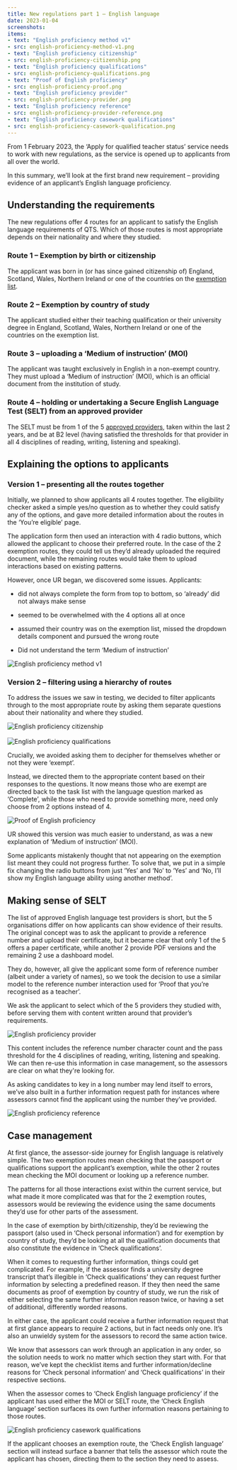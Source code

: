 ```yaml
---
title: New regulations part 1 – English language
date: 2023-01-04
screenshots:
items:
- text: "English proficiency method v1"
- src: english-proficiency-method-v1.png
- text: "English proficiency citizenship"
- src: english-proficiency-citizenship.png
- text: "English proficiency qualifications"
- src: english-proficiency-qualifications.png
- text: "Proof of English proficiency"
- src: english-proficiency-proof.png
- text: "English proficiency provider"
- src: english-proficiency-provider.png
- text: "English proficiency reference"
- src: english-proficiency-provider-reference.png
- text: "English proficiency casework qualifications"
- src: english-proficiency-casework-qualification.png
---
```


From 1 February 2023, the ‘Apply for qualified teacher status’ service needs to work with new regulations, as the service is opened up to applicants from all over the world.


In this summary, we’ll look at the first brand new requirement – providing evidence of an applicant’s English language proficiency.

## Understanding the requirements
The new regulations offer 4 routes for an applicant to satisfy the English language requirements of QTS. Which of those routes is most appropriate depends on their nationality and where they studied.

### Route 1 – Exemption by birth or citizenship

The applicant was born in (or has since gained citizenship of) England, Scotland, Wales, Northern Ireland or one of the countries on the [exemption list](https://www.gov.uk/english-language/exemptions).

### Route 2 – Exemption by country of study

The applicant studied either their teaching qualification or their university degree in England, Scotland, Wales, Northern Ireland or one of the countries on the exemption list.

### Route 3 ­– uploading a ‘Medium of instruction’ (MOI)

The applicant was taught exclusively in English in a non-exempt country. They must upload a ‘Medium of instruction’ (MOI), which is an official document from the institution of study.

### Route 4 – holding or undertaking a Secure English Language Test (SELT) from an approved provider

The SELT must be from 1 of the 5 [approved providers](https://www.gov.uk/guidance/prove-your-english-language-abilities-with-a-secure-english-language-test-selt), taken within the last 2 years, and be at B2 level (having satisfied the thresholds for that provider in all 4 disciplines of reading, writing, listening and speaking).






## Explaining the options to applicants

### Version 1 – presenting all the routes together

Initially, we planned to show applicants all 4 routes together. The eligibility checker asked a simple yes/no question as to whether they could satisfy any of the options, and gave more detailed information about the routes in the ‘You’re eligible’ page.

The application form then used an interaction with 4 radio buttons, which allowed the applicant to choose their preferred route. In the case of the 2 exemption routes, they could tell us they’d already uploaded the required document, while the remaining routes would take them to upload interactions based on existing patterns.

However, once UR began, we discovered some issues. Applicants:

* did not always complete the form from top to bottom, so ‘already’ did not always make sense

* seemed to be overwhelmed with the 4 options all at once

* assumed their country was on the exemption list, missed the dropdown details component and pursued the wrong route

* Did not understand the term ‘Medium of instruction’



![English proficiency method v1](english-proficiency-method-v1.png)




### Version 2 – filtering using a hierarchy of routes

To address the issues we saw in testing, we decided to filter applicants through to the most appropriate route by asking them separate questions about their nationality and where they studied.

![English proficiency citizenship](english-proficiency-citizenship.png)
<br><br>
![English proficiency qualifications](english-proficiency-qualifications.png)





Crucially, we avoided asking them to decipher for themselves whether or not they were ‘exempt’.


Instead, we directed them to the appropriate content based on their responses to the questions. It now means those who are exempt are directed back to the task list with the language question marked as ‘Complete’, while those who need to provide something more, need only choose from 2 options instead of 4.

![Proof of English proficiency](english-proficiency-proof.png)




UR showed this version was much easier to understand, as was a new explanation of ‘Medium of instruction’ (MOI).


Some applicants mistakenly thought that not appearing on the exemption list meant they could not progress further. To solve that, we put in a simple fix changing the radio buttons from just ‘Yes’ and ‘No’ to ‘Yes’ and ‘No, I’ll show my English language ability using another method’.

## Making sense of SELT

The list of approved English language test providers is short, but the 5 organisations differ on how applicants can show evidence of their results. The original concept was to ask the applicant to provide a reference number and upload their certificate, but it became clear that only 1 of the 5 offers a paper certificate, while another 2 provide PDF versions and the remaining 2 use a dashboard model.

They do, however, all give the applicant some form of reference number (albeit under a variety of names), so we took the decision to use a similar model to the reference number interaction used for ‘Proof that you’re recognised as a teacher’.


We ask the applicant to select which of the 5 providers they studied with, before serving them with content written around that provider’s requirements.

![English proficiency provider](english-proficiency-provider.png)




This content includes the reference number character count and the pass threshold for the 4 disciplines of reading, writing, listening and speaking. We can then re-use this information in case management, so the assessors are clear on what they're looking for.


As asking candidates to key in a long number may lend itself to errors, we’ve also built in a further information request path for instances where assessors cannot find the applicant using the number they’ve provided.

![English proficiency reference](english-proficiency-provider-reference.png)



## Case management

At first glance, the assessor-side journey for English language is relatively simple. The two exemption routes mean checking that the passport or qualifications support the applicant’s exemption, while the other 2 routes mean checking the MOI document or looking up a reference number.

The patterns for all those interactions exist within the current service, but what made it more complicated was that for the 2 exemption routes, assessors would be reviewing the evidence using the same documents they’d use for other parts of the assessment.


In the case of exemption by birth/citizenship, they’d be reviewing the passport (also used in ‘Check personal information’) and for exemption by country of study, they’d be looking at all the qualification documents that also constitute the evidence in ‘Check qualifications’.

When it comes to requesting further information, things could get complicated. For example, if the assessor finds a university degree transcript that’s illegible in ‘Check qualifications’ they can request further information by selecting a predefined reason. If they then need the same documents as proof of exemption by country of study, we run the risk of either selecting the same further information reason twice, or having a set of additional, differently worded reasons.

In either case, the applicant could receive a further information request that at first glance appears to require 2 actions, but in fact needs only one. It’s also an unwieldy system for the assessors to record the same action twice.

We know that assessors can work through an application in any order, so the solution needs to work no matter which section they start with. For that reason, we’ve kept the checklist items and further information/decline reasons for ‘Check personal information’ and ‘Check qualifications’ in their respective sections.


When the assessor comes to ‘Check English language proficiency’ if the applicant has used either the MOI or SELT route, the ‘Check English language’ section surfaces its own further information reasons pertaining to those routes.



![English proficiency casework qualifications](english-proficiency-casework-qualification.png)

If the applicant chooses an exemption route, the ‘Check English language’ section will instead surface a banner that tells the assessor which route the applicant has chosen, directing them to the section they need to assess.
